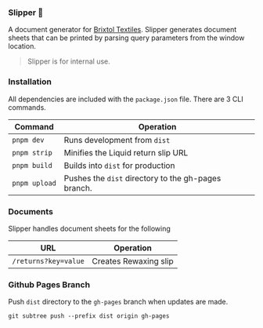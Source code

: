 ### Slipper 👟

A document generator for [Brixtol Textiles](https://brixtoltextiles.com). Slipper generates document sheets that can be printed by parsing query parameters from the window location.

> Slipper is for internal use.

### Installation

All dependencies are included with the `package.json` file. There are 3 CLI commands.

| Command       | Operation                                           |
| ------------- | --------------------------------------------------- |
| `pnpm dev`    | Runs development from `dist`                        |
| `pnpm strip`  | Minifies the Liquid return slip URL                 |
| `pnpm build`  | Builds into `dist` for production                   |
| `pnpm upload` | Pushes the `dist` directory to the gh-pages branch. |

### Documents

Slipper handles document sheets for the following

| URL                 | Operation                           |
| ------------------- | ----------------------------------- |
| `/returns?key=value` | Creates Rewaxing slip               |

### Github Pages Branch

Push `dist` directory to the `gh-pages` branch when updates are made.

```
git subtree push --prefix dist origin gh-pages
```
